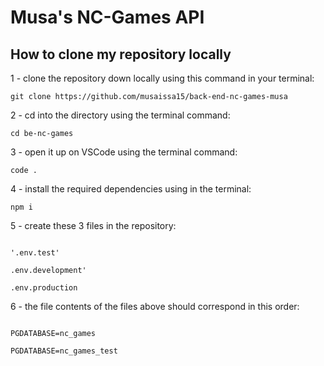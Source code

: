
# Musa's NC-Games API

## How to clone my repository locally

1 - clone the repository down locally using this command in your terminal:

```git
git clone https://github.com/musaissa15/back-end-nc-games-musa
```

2 - cd into the directory using the terminal command:

```
cd be-nc-games
```

3 - open it up on VSCode using the terminal command:

```
code .
```

4 - install the required dependencies using in the terminal:

```git
npm i
```

5 - create these 3 files in the repository:

```git

'.env.test'

.env.development'

.env.production

```

6 - the file contents of the files above should correspond in this order:

```git

PGDATABASE=nc_games

PGDATABASE=nc_games_test

```
